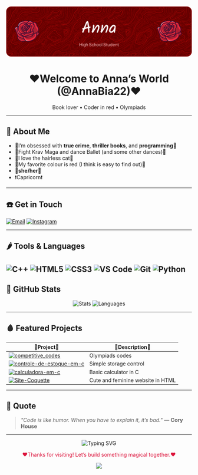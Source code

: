 ![Header Banner](github-header-banner.png)

<h1 align="center" >❤️Welcome to Anna’s World (@AnnaBia22)❤️</h1>
<p align="center">
  Book lover • Coder in red • Olympiads 
</p>

---

## 🍒 About Me

- 🌹I’m obsessed with **true crime**, **thriller books**, and **programming**🌹  
- 🐞Fight Krav Maga and dance Ballet (and some other dances)🐞  
- 🍓I love the hairless cat🍓
- 📍My favorite colour is red (I think is easy to find out)📍  
- 📕**she/her**📕
- ❗Capricorn❗
---

## ☎️ Get in Touch


[![Email](https://img.shields.io/badge/-abgtravascio@gmail.com-A30000?style=flat-square&logo=gmail&logoColor=white)](mailto:abgtravascio@gmail.com)
[![Instagram](https://img.shields.io/badge/@annabeatriz2212-A30000?style=flat-square&logo=instagram&logoColor=white)](https://instagram.com/annabeatriz2212)


---

## 🌶️ Tools & Languages

![C++](https://img.shields.io/badge/-C++-A30000?style=flat-square&logo=c%2B%2B&logoColor=white)
![HTML5](https://img.shields.io/badge/-HTML5-A30000?style=flat-square&logo=html5&logoColor=white)
![CSS3](https://img.shields.io/badge/-CSS3-A30000?style=flat-square&logo=css3&logoColor=white)
![VS Code](https://img.shields.io/badge/-VSCode-A30000?style=flat-square&logo=visual-studio-code&logoColor=white)
![Git](https://img.shields.io/badge/-Git-A30000?style=flat-square&logo=git&logoColor=white)
![Python](https://img.shields.io/badge/-Python-A30000?style=flat-square&logo=python&logoColor=white)
---

## 🍎 GitHub Stats

<div align="center">
  <img height="180em" width="420em" src="https://github-readme-stats.vercel.app/api?username=AnnaBia22&show_icons=true&hide_border=false&count_private=true&title_color=A30000&text_color=ffffff&icon_color=A30000&bg_color=0D1117" alt="Stats" />
  <img height="180em" width="420em" src="https://github-readme-stats.vercel.app/api/top-langs/?username=AnnaBia22&layout=compact&show_icons=true&hide_border=false&title_color=A30000&text_color=ffffff&icon_color=A30000&bg_color=0D1117" alt="Languages" />
</div>

---

## 🩸 Featured Projects

| 💞Project💞 | 💋Description💋 |
|-----------|----------------|
 [![competitive_codes](https://img.shields.io/badge/competitive_codes-A30000?style=flat-square&logo=github&logoColor=white)](https://github.com/AnnaBia22/competitive_codes) | Olympiads codes |
| [![controle-de-estoque-em-c](https://img.shields.io/badge/controle--de--estoque--em--c-A30000?style=flat-square&logo=github&logoColor=white)](https://github.com/AnnaBia22/controle-de-estoque-em-c) | Simple storage control |
| [![calculadora-em-c](https://img.shields.io/badge/calculadora--em--c-A30000?style=flat-square&logo=github&logoColor=white)](https://github.com/AnnaBia22/calculadora-em-c) | Basic calculator in C |
| [![Site-Coquette](https://img.shields.io/badge/Site--Coquette-A30000?style=flat-square&logo=github&logoColor=white)](https://github.com/AnnaBia22/Site-Coquette) | Cute and feminine website in HTML|
---

## 🧲 Quote

> _"Code is like humor. When you have to explain it, it’s bad."_ — **Cory House**

---
<p align="center">
  <img href="https://git.io/typing-svg"><img src="https://readme-typing-svg.herokuapp.com?font=Fira+Code&duration=1700&pause=1200&color=850000&center=true&vCenter=true&width=460&lines=Book+Lover;Aspiring+Programmer;Dancer;Anna" alt="Typing SVG" />
</p>

<p align="center" style="color: crimson;">
  ❤️Thanks for visiting! Let’s build something magical together.❤️
</p>
<p align="center">
  <img src="https://capsule-render.vercel.app/api?type=waving&color=8B0000&height=100&width=460&section=footer"/>
</p>
